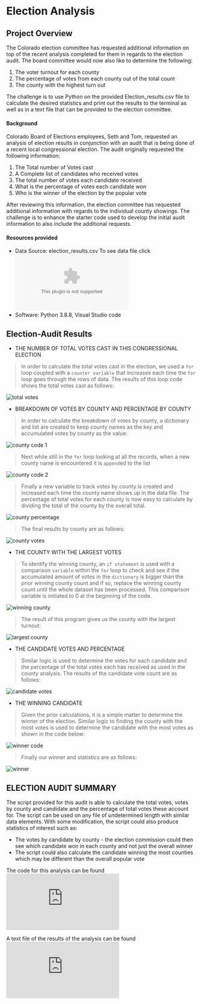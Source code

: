 # Election Analysis

## Project Overview
The Colorado election committee has requested additional information on top of the recent analysis completed 
for them in regards to the election audit.  The board committee would now also like to determine the following:
1.  The voter turnout for each county
2.  The percentage of votes from each county out of the total count
3.  The county with the highest turn out

The challenge is to use Python on the provided Election_results.csv file to calculate the desired statistics and print out the results to the terminal as well as in a text file that can be provided to the election committee.

#### Background
Colorado Board of Elections employees, Seth and Tom, requested an analysis of election results in 
conjunction with an audit that is being done of a recent local congressional election.  The audit originally requested
the following information:

1.  The Total number of Votes cast
2.  A Complete list of candidates who received votes
3.  The total number of votes each candidate received
4.  What is the percentage of votes each candidate won
5.  Who is the winner of the election by the popular vote

After reviewing this information, the election committee has requested additional information with regards to the individual county showings.  The challenge is to enhance the starter code used to develop the initial audit information to also include the additional requests.    

#### Resources provided
- Data Source:  election_results.csv  To see data file click ![Here](https://github.com/AswithaB/Election_Analysis/blob/main/Resources/election_results.csv)
- Software:  Python 3.8.8, Visual Studio code

## Election-Audit Results
* THE NUMBER OF TOTAL VOTES CAST IN THIS CONGRESSIONAL ELECTION
>In order to calculate the total votes cast in the election, we used a `for` loop coupled with a `counter variable` that increases each time the `for` loop goes through the rows of data. 
The results of this loop code shows the total votes cast as follows:

![total votes](https://user-images.githubusercontent.com/85645485/130341708-8455991b-4cea-4c63-95e0-408c5a18b24f.PNG)

* BREAKDOWN OF VOTES BY COUNTY AND PERCENTAGE BY COUNTY
>In order to calculate the breakdown of votes by county, a dictionary and list are created to keep county names as the key and accumulated votes by county as the value:

![county code 1](https://user-images.githubusercontent.com/85645485/130341702-85f55b5a-2681-4975-b068-56a5f5a2d742.PNG)
 >Next while still in the `for` loop looking at all the records, when a new county name is encountered it is `append`ed to the list
 
 ![county code 2](https://user-images.githubusercontent.com/85645485/130341703-9c7e3904-fa65-46f7-b126-20b8538bf6ae.PNG)
 
 >Finally a new variable to track votes by county is created and increased each time the county name shows up in the data file.
 The percentage of total votes for each county is now easy to calculate by dividing the total of the county by the overall total. 
 
 ![county percentage](https://user-images.githubusercontent.com/85645485/130341704-68fc296d-19c4-4ec1-a89a-97e52b7d3a3f.PNG)
 
 >The final results by county are as follows:
 
 ![county votes](https://user-images.githubusercontent.com/85645485/130341705-1825b450-406a-42f9-856a-8102773ff567.PNG)
 
 * THE COUNTY WITH THE LARGEST VOTES
  >To identify the winning county, an `if statement` is used with a comparison `variable` within the `for` loop to check and see if the accumulated amount of votes in the `dictionary` is bigger than the prior winning county count and if so, replace the winning county count until the whole dataset has been processed.  This comparison variable is initiated to 0 at the beginning of the code. 
  
  ![winning county](https://user-images.githubusercontent.com/85645485/130341711-355241df-ac6a-48ab-8931-8e389baf9679.PNG)
  
  >The result of this program gives us the county with the largest turnout: 
  
  ![largest county](https://user-images.githubusercontent.com/85645485/130341707-ce50c529-0651-40f3-9d2c-b169d56a6d89.PNG)
  
  * THE CANDIDATE VOTES AND PERCENTAGE
  > Similar logic is used to determine the votes for each candidate and the percentage of the total votes each has received as used in the county analysis.  The results of the candidate vote count are as follows:
  
  ![candidate votes](https://user-images.githubusercontent.com/85645485/130341701-4dd5cc41-76a5-43d5-8e39-9547666d9b75.PNG)
  
  * THE WINNING CANDIDATE
>Given the prior calculations, it is a simple matter to determine the winner of the election.  Similar logic to finding the county with the most votes is used to determine the candidate with the most votes as shown in the code below:
  
  ![winner code](https://user-images.githubusercontent.com/85645485/130341709-1dc4d667-8bce-4e67-9038-27efb5d25d5d.PNG)
  
 >Finally our winner and statistics are as follows:
 
 ![winner](https://user-images.githubusercontent.com/85645485/130341710-15608329-73d4-45df-a1b3-6ce622a8b211.PNG)
 
 ## ELECTION AUDIT SUMMARY
 
The script provided for this audit is able to calculate the total votes, votes by county and candidate and the percentage of total votes these account for.  The script can be used on any file of undetermined length with similar data elements.  With some modification, the script could also produce statistics of interest such as:
* The votes by candidate by county - the election commission could then see which candidate won in each county and not just the overall winner
* The script could also calculate the candidate winning the most counties which may be different than the overall popular vote

The code for this analysis can be found ![here:](https://github.com/AswithaB/Election_Analysis/blob/main/PyPoll_Challenge.py)

A text file of the results of the analysis can be found ![here:](https://github.com/AswithaB/Election_Analysis/blob/main/Analysis/election_analysis.txt)

